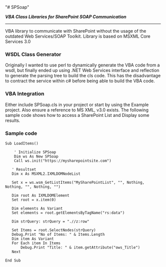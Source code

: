 "# SPSoap" 

***VBA Class Libraries for SharePoint SOAP Communication***

- - -
VBA library to communicate with SharePoint without the usage of the outdated Web Services/SOAP Toolkit. Library is based on MSXML Core Services 3.0

### WSDL Class Generator

Originally I wanted to use perl to dynamically generate the VBA code from a wsdl, but finally ended up using .NET Web Services interface and reflection to generate the parsing tree to build the cls code. This has the disadvantage to contract the service within c# before being able to build the VBA code.

### VBA Integration

Either include SPSoap.cls in your project or start by using the Example project. Also ensure a reference to MS XML, v3.0 exists. The following sample code shows how to access a SharePoint List and Display some results.

### Sample code

```VB
Sub LoadItems()
 
    ' Initialize SPSoap
    Dim ws As New SPSoap
    Call ws.init("https://mysharepointsite.com")

   ' Resultset
   Dim x As MSXML2.IXMLDOMNodeList
   
   Set x = ws.wsm_GetListItems("MySharePointList", "", Nothing, Nothing, "", Nothing, "")
   
   Dim root As IXMLDOMElement
   Set root = x.item(0)
   
   Dim elements As Variant
   Set elements = root.getElementsByTagName("rs:data")
   
   Dim strQuery: strQuery = ".//z:row"
           
   Set Items = root.SelectNodes(strQuery)
   Debug.Print "No of Items: " & Items.Length
   Dim item As Variant
   For Each item In Items
       Debug.Print "Title: " & item.getAttribute("ows_Title")
   Next
   
End Sub
